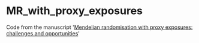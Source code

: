 # MR_with_proxy_exposures
Code from the manuscript '[Mendelian randomisation with proxy exposures: challenges and opportunities](https://doi.org/10.1101/2024.10.21.24315891)'

